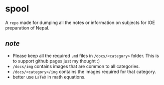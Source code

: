 # spool
A `repo` made for dumping all the notes or information on subjects for IOE preparation of Nepal.

## *note*
- Please keep all the required `.md` files in `/docs/<category>` folder. This is to support github pages just my thought :)
- `/docs/img` contains images that are common to all categories.
- `/docs/<category>/img` contains the images required for that category.
- better use `LaTeX` in math equations.

